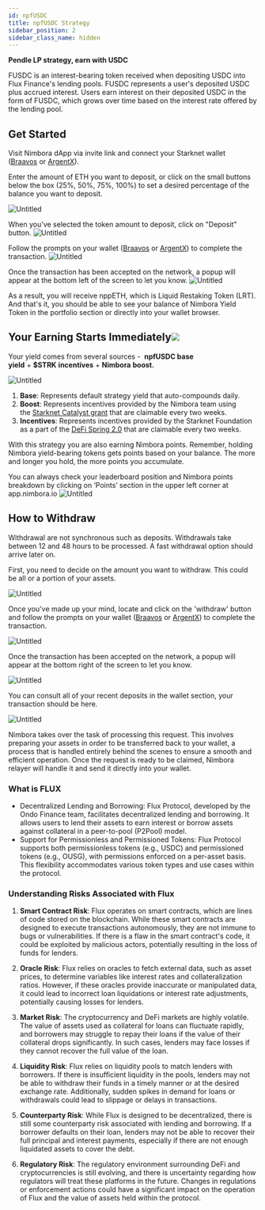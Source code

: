 ```yaml
---
id: npfUSDC 
title: npfUSDC Strategy
sidebar_position: 2
sidebar_class_name: hidden
---
```


**Pendle LP strategy, earn with USDC** 

FUSDC is an interest-bearing token received when depositing USDC into Flux Finance's lending pools. FUSDC represents a user's deposited USDC plus accrued interest. Users earn interest on their deposited USDC in the form of FUSDC, which grows over time based on the interest rate offered by the lending pool.


## Get Started[](https://docs.nimbora.io/docs/concepts/products/earn/pendle_lp_integration/npfUSDC#get-started)

Visit Nimbora dApp via invite link and connect your Starknet wallet ([Braavos](https://braavos.app/) or [ArgentX](https://argent.xyz/)).

Enter the amount of ETH you want to deposit, or click on the small buttons below the box (25%, 50%, 75%, 100%) to set a desired percentage of the balance you want to deposit.

![Untitled](../../../../../static/content/strategy_npfusdc/main.png)


When you've selected the token amount to deposit, click on "Deposit" button. 
![Untitled](../../../../../static/content/strategy_npfusdc/deposit.png)

Follow the prompts on your wallet ([Braavos](https://braavos.app/) or [ArgentX](https://argent.xyz/)) to complete the transaction.
![Untitled](../../../../../static/content/strategy_npfusdc/deposit_confirm.png)


Once the transaction has been accepted on the network, a popup will appear at the bottom left of the screen to let you know.
![Untitled](../../../../../static/content/strategy_npfusdc/deposit_accepted.png)


As a result, you will receive nppETH, which is Liquid Restaking Token (LRT). And that's it, you should be able to see your balance of Nimbora Yield Token in the portfolio section or directly into your wallet browser.


## Your Earning Starts Immediately![](https://docs.nimbora.io/docs/concepts/products/earn/pendle_lp_integration/npfUSDC#your-earning-starts-immediately)

Your yield comes from several sources -  **npfUSDC base yield** + **$STRK** **incentives** + **Nimbora** **boost.**

![Untitled](../../../../../static/content/strategy_npfusdc/main.png)


1. **Base**: Represents default strategy yield that auto-compounds daily. 
2. **Boost**: Represents incentives provided by the Nimbora team using the [Starknet Catalyst grant](https://medium.com/@Nimbora/nimbora-and-starknet-catalyst-program-14cc7f2f1ab5) that are claimable every two weeks.
3. **Incentives**: Represents incentives provided by the Starknet Foundation as a part of the [DeFi Spring 2.0](https://medium.com/@Nimbora/introducing-defi-spring-2-0-bigger-bolder-better-364bb96b02d6) that are claimable every two weeks.

With this strategy you are also earning Nimbora points. 
Remember, holding Nimbora yield-bearing tokens gets points based on your balance. The more and longer you hold, the more points you accumulate.

You can always check your leaderboard position and Nimbora points breakdown by clicking on ‘Points’ section in the upper left corner at app.nimbora.io
![Untitled](../../../../../static/content/strategy_npfusdc/points.png)



## How to Withdraw[](https://docs.nimbora.io/docs/concepts/products/earn/pendle_lp_integration/npfUSDC#how-to-withdraw)

Withdrawal are not synchronous such as deposits.  Withdrawals take between 12 and 48 hours to be processed. A fast withdrawal option should arrive later on. 

First, you need to decide on the amount you want to withdraw. This could be all or a portion of your assets.

![Untitled](../../../../../static/content/strategy_npfusdc/withdraw.png)


Once you've made up your mind, locate and click on the 'withdraw' button and follow the prompts on your wallet ([Braavos](https://braavos.app/) or [ArgentX](https://argent.xyz/)) to complete the transaction.

![Untitled](../../../../../static/content/strategy_npfusdc/withdraw_confirm.png)

Once the transaction has been accepted on the network, a popup will appear at the bottom right of the screen to let you know.

![Untitled](../../../../../static/content/strategy_npfusdc/withdraw_accepted.png)


You can consult all of your recent deposits in the wallet section, your transaction should be here.


![Untitled](../../../../../static/content/strategy_npfusdc/recent.png)

Nimbora takes over the task of processing this request. This involves preparing your assets in order to be transferred back to your wallet, a process that is handled entirely behind the scenes to ensure a smooth and efficient operation. Once the request is ready to be claimed, Nimbora relayer will handle it and send it directly into your wallet.

### What is FLUX

  - Decentralized Lending and Borrowing: Flux Protocol, developed by the Ondo Finance team, facilitates decentralized lending and borrowing. It allows users to lend their assets to earn interest or borrow assets against collateral in a peer-to-pool (P2Pool) model.
  - Support for Permissionless and Permissioned Tokens: Flux Protocol supports both permissionless tokens (e.g., USDC) and permissioned tokens (e.g., OUSG), with permissions enforced on a per-asset basis. This flexibility accommodates various token types and use cases within the protocol.

### Understanding Risks Associated with Flux


1. **Smart Contract Risk**: Flux operates on smart contracts, which are lines of code stored on the blockchain. While these smart contracts are designed to execute transactions autonomously, they are not immune to bugs or vulnerabilities. If there is a flaw in the smart contract's code, it could be exploited by malicious actors, potentially resulting in the loss of funds for lenders.

2. **Oracle Risk**: Flux relies on oracles to fetch external data, such as asset prices, to determine variables like interest rates and collateralization ratios. However, if these oracles provide inaccurate or manipulated data, it could lead to incorrect loan liquidations or interest rate adjustments, potentially causing losses for lenders.

3. **Market Risk**: The cryptocurrency and DeFi markets are highly volatile. The value of assets used as collateral for loans can fluctuate rapidly, and borrowers may struggle to repay their loans if the value of their collateral drops significantly. In such cases, lenders may face losses if they cannot recover the full value of the loan.

4. **Liquidity Risk**: Flux relies on liquidity pools to match lenders with borrowers. If there is insufficient liquidity in the pools, lenders may not be able to withdraw their funds in a timely manner or at the desired exchange rate. Additionally, sudden spikes in demand for loans or withdrawals could lead to slippage or delays in transactions.

5. **Counterparty Risk**: While Flux is designed to be decentralized, there is still some counterparty risk associated with lending and borrowing. If a borrower defaults on their loan, lenders may not be able to recover their full principal and interest payments, especially if there are not enough liquidated assets to cover the debt.

6. **Regulatory Risk**: The regulatory environment surrounding DeFi and cryptocurrencies is still evolving, and there is uncertainty regarding how regulators will treat these platforms in the future. Changes in regulations or enforcement actions could have a significant impact on the operation of Flux and the value of assets held within the protocol.
